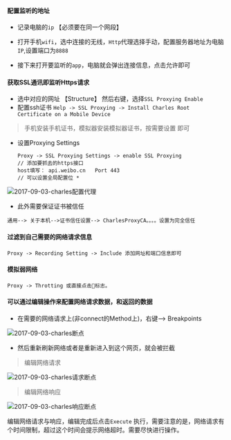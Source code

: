 #### 配置监听的地址

* 记录电脑的`ip`  【必须要在同一个网段】

* 打开手机`wifi`，选中连接的无线，`Http`代理选择手动，配置服务器地址为电脑`IP`,设置端口为`8888`

* 接下来打开要监听的`app`，电脑就会弹出连接信息，点击允许即可


#### 获取SSL通讯即监听Https请求

* 选中对应的网址 【Structure】 然后右键，选择`SSL Proxying Enable`
* 配置ssh证书 `Help -> SSL Proxying -> Install Charles Root Certificate on a Mobile Device`

> 手机安装手机证书，模拟器安装模拟器证书，按需要设置 即可

* 设置Proxying Settings

  ```
  Proxy -> SSL Proxying Settings -> enable SSL Proxying 
  // 添加要抓去的https接口
  host填写： api.weibo.cn   Port 443
  // 可以设置全局配置位 *
  ```

![2017-09-03-charles配置代理](https://linfengwenyou.github.io/images/2017-09-03-charles配置代理.png)

* 此外需要保证证书被信任

```
通用--> 关于本机-->证书信任设置--> CharlesProxyCA。。。。设置为完全信任
```



#### 过滤到自己需要的网络请求信息

``` 
Proxy -> Recording Setting -> Include 添加网址和端口信息即可
```

#### 模拟弱网络

```
Proxy -> Throtting 或直接点击🐢标志。
```

#### 可以通过编辑操作来配置网络请求数据，和返回的数据 

* 在需要的网络请求上(非connect的Method上)，右键—> Breakpoints

![2017-09-03-charles断点](https://linfengwenyou.github.io/images/2017-09-03-charles断点.png)

* 然后重新刷新网络或者是重新进入到这个网页，就会被拦截

>  编辑网络请求

![2017-09-03-charles请求断点](https://linfengwenyou.github.io/images/2017-09-03-charles请求断点.png)

>  编辑网络响应

![2017-09-03-charles响应断点](https://linfengwenyou.github.io/images/2017-09-03-charles响应断点.png)

编辑网络请求与响应，编辑完成后点击`Execute` 执行，需要注意的是，网络请求有个时间限制，超过这个时间会提示网络超时。需要尽快进行操作。

